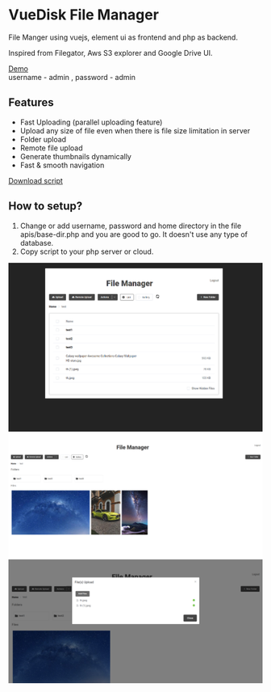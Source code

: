 # VueDisk File Manager
File Manger using vuejs, element ui as frontend and php as backend.

Inspired from Filegator, Aws S3 explorer and Google Drive UI.

[Demo](http://test.csetutorials.com)\
username - admin , password - admin

## Features
* Fast Uploading (parallel uploading feature)
* Upload any size of file even when there is file size limitation in server
* Folder upload
* Remote file upload
* Generate thumbnails dynamically
* Fast & smooth navigation

[Download script](https://github.com/ashishdoneriya/php-file-manager/archive/v0.1.1.zip)

## How to setup?
1. Change or add username, password and home directory in the file apis/base-dir.php and you are good to go. It doesn't use any type of database.
2. Copy script to your php server or cloud.

![List View](/screenshot-list-1.png)
![Gallery View](/screenshot-gallery.png)
![Uploading Files](/screenshot-fileupload.png)

